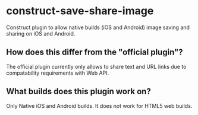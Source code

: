 # construct-save-share-image
Construct plugin to allow native builds (iOS and Android) image saving and sharing on iOS and Android.

## How does this differ from the "official plugin"?
The official plugin currently only allows to share text and URL links due to compatability requirements with Web API.

## What builds does this plugin work on?
Only Native iOS and Android builds. It does not work for HTML5 web builds. 

